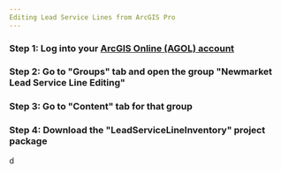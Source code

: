 ```yaml
---
Editing Lead Service Lines from ArcGIS Pro
---
```


### Step 1: Log into your [ArcGIS Online (AGOL) account](www.google.com)
### Step 2: Go to "Groups" tab and open the group "Newmarket Lead Service Line Editing"
### Step 3: Go to "Content" tab for that group
### Step 4: Download the "LeadServiceLineInventory" project package


d
